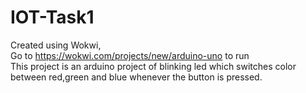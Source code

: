 # IOT-Task1
Created using Wokwi,
<br>
Go to
https://wokwi.com/projects/new/arduino-uno to run
<br>
This project is an arduino project of blinking led which switches color between red,green and blue whenever the button is pressed.

